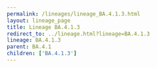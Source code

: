 ```yaml
---
permalink: /lineages/lineage_BA.4.1.3.html
layout: lineage_page
title: Lineage BA.4.1.3
redirect_to: ../lineage.html?lineage=BA.4.1.3
lineage: BA.4.1.3
parent: BA.4.1
children: ['BA.4.1.3']
---
```


